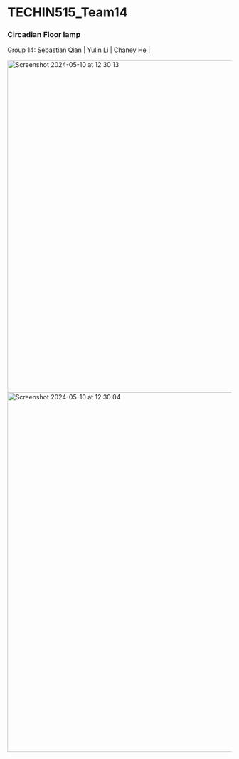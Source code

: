 # TECHIN515_Team14


### Circadian Floor lamp
Group 14:
Sebastian Qian | Yulin Li | Chaney He |

<img width="747" alt="Screenshot 2024-05-10 at 12 30 13" src="https://github.com/qianq826/TECHIN515_Team14/assets/148395429/f7b93bdb-8316-44cb-9ae6-5eb6271e9f95">



<img width="808" alt="Screenshot 2024-05-10 at 12 30 04" src="https://github.com/qianq826/TECHIN515_Team14/assets/148395429/40ee4f27-12a5-458a-9979-0a559c114430">
